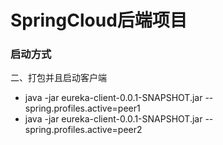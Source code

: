 # SpringCloud后端项目

### 启动方式
二、打包并且启动客户端
* java -jar eureka-client-0.0.1-SNAPSHOT.jar --spring.profiles.active=peer1
* java -jar eureka-client-0.0.1-SNAPSHOT.jar --spring.profiles.active=peer2


